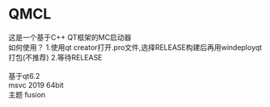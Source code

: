 # QMCL
这是一个基于C++ QT框架的MC启动器
<br>如何使用？
1.使用qt creator打开.pro文件,选择RELEASE构建后再用windeployqt打包(不推荐)
2.等待RELEASE
<br><br>基于qt6.2
<br>msvc 2019 64bit
<br>主题 fusion